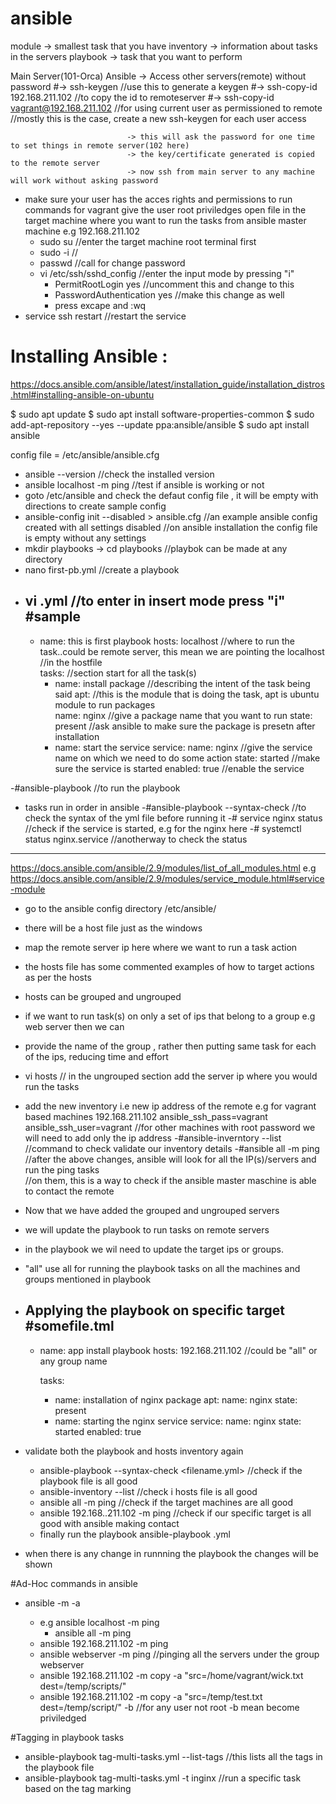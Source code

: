 # ansible
module -> smallest task that you have 
inventory -> information about tasks in the servers 
playbook -> task that you want to perform 

Main Server(101-Orca) Ansible -> Access other servers(remote) without password 
                             #-> ssh-keygen //use this to generate a keygen 
                             #-> ssh-copy-id 192.168.211.102 //to copy the id to remoteserver
							 #-> ssh-copy-id vagrant@192.168.211.102 //for using current user as permissioned to remote
							     //mostly this is the case, create a new ssh-keygen for each user access 
						     
                              -> this will ask the password for one time to set things in remote server(102 here)
                              -> the key/certificate generated is copied to the remote server 
                              -> now ssh from main server to any machine will work without asking password 
							  
- make sure your user has the acces rights and permissions to run commands
  for vagrant give the user root priviledges
  open file in the target machine where you want to run the tasks from ansible master machine e.g 192.168.211.102
  - sudo su   //enter the target machine root terminal first 
  - sudo -i  //
  - passwd  //call for change password 
  - vi /etc/ssh/sshd_config //enter the input mode by pressing "i"
    - PermitRootLogin yes  //uncomment this and change to this 
	- PasswordAuthentication yes //make this change as well 
    - press excape and :wq
 - service ssh restart   //restart the service 

# Installing Ansible :
https://docs.ansible.com/ansible/latest/installation_guide/installation_distros.html#installing-ansible-on-ubuntu

$ sudo apt update
$ sudo apt install software-properties-common
$ sudo add-apt-repository --yes --update ppa:ansible/ansible
$ sudo apt install ansible


config file = /etc/ansible/ansible.cfg

- ansible --version //check the installed version 
- ansible localhost -m ping //test if ansible is working or not 
- goto /etc/ansible and check the defaut config file , it will be empty with directions to create sample config 
- ansible-config init --disabled > ansible.cfg //an example ansible config created with all settings disabled
  //on ansible installation the config file is empty without any settings
- mkdir playbooks -> cd playbooks  //playbok can be made at any directory
- nano first-pb.yml //create a playbook 
- vi <filename>.yml //to enter in insert mode press "i"
 #sample
  ---
  - name: this is first playbook 
    hosts: localhost //where to run the task..could be remote server, this mean we are pointing the localhost 
                    //in the hostfile 	
	tasks: //section start for all the task(s) 
	- name: install package   //describing the intent of the task being said
	  apt:                  //this is the module that is doing the task, apt is ubuntu module to run packages  
	   name: nginx         //give a package name that you want to run 
	   state: present     //ask ansible to make sure the package is presetn after installation 
	- name: start the service 
	  service: 
	  name: nginx     //give the service name on which we need to do some action
	  state: started //make sure the service is started 
	  enabled: true //enable the service 

-#ansible-playbook <playbook file path> //to run the playbook 
- tasks run in order in ansible 
-#ansible-playbook --syntax-check <playbook-file-name> //to check the syntax of the yml file before running it
-# service nginx status //check if the service is started, e.g for the nginx here 
-# systemctl status nginx.service //anotherway to check the status 
--------------------------------------------------------------------------------
https://docs.ansible.com/ansible/2.9/modules/list_of_all_modules.html
e.g https://docs.ansible.com/ansible/2.9/modules/service_module.html#service-module
	
- go to the ansible config directory /etc/ansible/
- there will be a host file just as the windows
- map the remote server ip here where we want to run a task action 
- the hosts file has some commented examples of how to target actions as per the hosts 
- hosts can be grouped and ungrouped 
- if we want to run task(s) on only a set of ips that belong to a group e.g web server then we can 
- provide the name of the group , rather then putting same task for each of the ips, reducing time and effort
- vi hosts // in the ungrouped section add the server ip where you would run the tasks
- add the new inventory i.e new ip address of the remote
  e.g for vagrant based machines 
   192.168.211.102 ansible_ssh_pass=vagrant ansible_ssh_user=vagrant
   //for other machines with root password we will need to add only the ip address 
-#ansible-inverntory --list //command to check validate our inventory details
-#ansible all -m ping //after the above changes, ansible will look for all the IP(s)/servers and run the ping tasks       
                     //on them, this is a way to check if the ansible master maschine is able to contact the remote
- Now that we have added the grouped and ungrouped servers 
- we will update the playbook to run tasks on remote servers 
- in the playbook we wil need to update the target ips or groups. 
- "all" use all for running the playbook tasks on all the machines and groups mentioned in playbook 
- Applying the playbook on specific target 
  #somefile.tml 
  ---
  - name: app install playbook
    hosts: 192.168.211.102  //could be "all" or any group name 

    tasks:
    - name: installation of nginx package
      apt:
        name: nginx
        state: present
    - name: starting the nginx service
      service:
       name: nginx
       state: started
       enabled: true

- validate both the playbook and hosts inventory again 
  - ansible-playbook --syntax-check <filename.yml>  //check if the playbook file is all good 
  - ansible-inventory --list   //check i hosts file is all good
  - ansible all -m ping       //check if the target machines are all good 
  - ansible 192.168..211.102 -m ping //check if our specific target is all good with ansible making contact
  - finally run the playbook ansible-playbook <playbook>.yml 
- when there is any change in runnning the playbook the changes will be shown

#Ad-Hoc commands in ansible
- ansible <host-pattern> -m <modulename> -a <module arguments> 
     - e.g ansible localhost -m ping
        - ansible all -m ping 
	- ansible 192.168.211.102 -m ping
	- ansible webserver -m ping //pinging all the servers under the group webserver
	- ansible 192.168.211.102 -m copy -a "src=/home/vagrant/wick.txt dest=/temp/scripts/"
	- ansible 192.168.211.102 -m copy -a "src=/temp/test.txt dest=/temp/script/" -b //for any user not root -b mean become priviledged
	
#Tagging in playbook tasks 
- ansible-playbook tag-multi-tasks.yml --list-tags //this lists all the tags in the playbook file
- ansible-playbook tag-multi-tasks.yml -t inginx  //run a specific task based on the tag marking 

